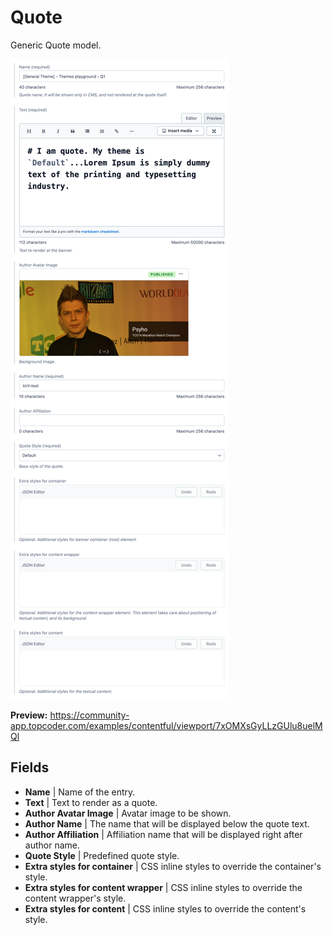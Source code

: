 # Quote

Generic Quote model.

![screenshot](./pics/Quote/screenshot.png)

**Preview:** https://community-app.topcoder.com/examples/contentful/viewport/7xOMXsGyLLzGUlu8uelMQl

## Fields

- **Name** | Name of the entry.
- **Text** | Text to render as a quote.
- **Author Avatar Image** | Avatar image to be shown.
- **Author Name** | The name that will be displayed below the quote text.
- **Author Affiliation** | Affiliation name that will be displayed right after author name.
- **Quote Style** | Predefined quote style.
- **Extra styles for container** | CSS inline styles to override the container's style.
- **Extra styles for content wrapper** | CSS inline styles to override the content wrapper's style.
- **Extra styles for content** | CSS inline styles to override the content's style.